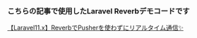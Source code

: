 ### こちらの記事で使用したLaravel Reverbデモコードです

[【Laravel11.x】ReverbでPusherを使わずにリアルタイム通信✨](https://zenn.dev/sdb_blog/articles/laravel-reverb)
